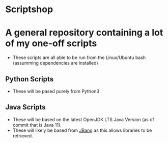 # Scriptshop

A general repository containing a lot of my one-off scripts
=====================================================================
* These scripts are all able to be run from the Linux/Ubuntu bash (assumming dependencies are installed)

Python Scripts
------------------------------------------------------------------------
* These will be pased purely from Python3

Java Scripts
------------------------------------------------------------------------
* These will be based on the latest OpenJDK LTS Java Version (as of commit that is Java 11).
* These will likely be based from [JBang](https://github.com/maxandersen/jbang) as this allows libraries to be retrieved.
